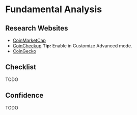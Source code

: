 # Fundamental Analysis

## Research Websites

- [CoinMarketCap](https://coinmarketcap.com/)
- [CoinCheckup](https://coincheckup.com/) **Tip:** Enable in Customize Advanced mode.
- [CoinGecko](https://coingecko.com/)

## Checklist

TODO

## Confidence

TODO
